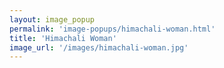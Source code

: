 ```yaml
---
layout: image_popup
permalink: 'image-popups/himachali-woman.html'
title: 'Himachali Woman'
image_url: '/images/himachali-woman.jpg'
---
```

